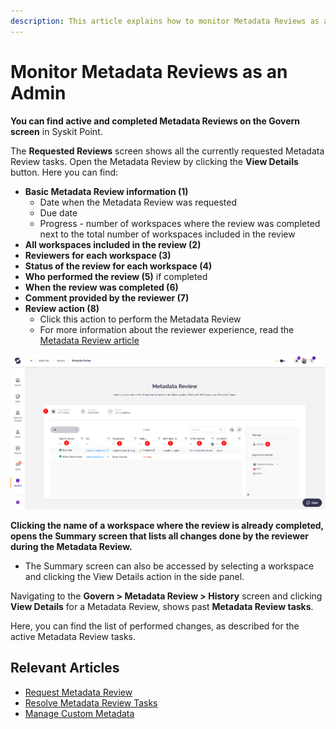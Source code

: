 ```yaml
---
description: This article explains how to monitor Metadata Reviews as an admin. 
---
```



# Monitor Metadata Reviews as an Admin

**You can find active and completed Metadata Reviews on the Govern screen** in Syskit Point.

The **Requested Reviews** screen shows all the currently requested Metadata Review tasks. 
Open the Metadata Review by clicking the **View Details** button.
Here you can find:
* **Basic Metadata Review information (1)**
    * Date when the Metadata Review was requested
    * Due date
    * Progress - number of workspaces where the review was completed next to the total number of workspaces included in the review
* **All workspaces included in the review (2)**
* **Reviewers for each workspace (3)**
* **Status of the review for each workspace (4)** 
* **Who performed the review (5)** if completed
* **When the review was completed (6)**
* **Comment provided by the reviewer (7)**
* **Review action (8)**
    * Click this action to perform the Metadata Review
    * For more information about the reviewer experience, read the [Metadata Review article](../../point-collaborators/resolve-governance-tasks/metadata-review.md)

![Metadata Review](../../../static/img/metadata-review-govern-screen.png)

**Clicking the name of a workspace where the review is already completed, opens the Summary screen that lists all changes done by the reviewer during the Metadata Review.**
* The Summary screen can also be accessed by selecting a workspace and clicking the View Details action in the side panel.

Navigating to the **Govern > Metadata Review > History** screen and clicking **View Details** for a Metadata Review, shows past **Metadata Review tasks**. 

Here, you can find the list of performed changes, as described for the active Metadata Review tasks.

## Relevant Articles 

* [Request Metadata Review](request-metadata-review.md)
* [Resolve Metadata Review Tasks](../../point-collaborators/resolve-governance-tasks/metadata-review.md)
* [Manage Custom Metadata](manage-custom-metadata.md)